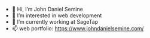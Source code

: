 - 👋 Hi, I’m John Daniel Semine
- 👀 I’m interested in web development
- 🌱 I’m currently working at SageTap
- 📫 web portfolio: https://www.johndanielsemine.com/

